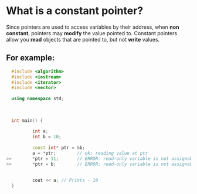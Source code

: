 # What is a constant pointer? 

Since pointers are used to access variables by their address, when **non constant**, pointers may **modify** the value pointed to. Constant 
pointers allow you **read** objects that are pointed to, but not **write** values. 

## For example: 
```cpp 
  #include <algorithm>
  #include <iostream>
  #include <iterator>
  #include <vector>
  
  using namespace std;
  
  
  
  int main() {
  
          int a;
          int b = 10;
  
          const int* ptr = &b;
          a = *ptr;        // ok: reading value at ptr 
>>        *ptr = 11;       // ERROR: read-only variable is not assignable   
>>        *ptr = b;        // ERROR: read-only variable is not assignable
                             
                                                                              
          cout << a; // Prints - 10                                           
  }   
``` 
